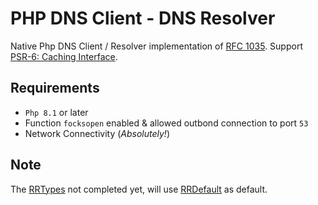 # PHP DNS Client - DNS Resolver


Native Php DNS Client / Resolver implementation of [RFC 1035](https://datatracker.ietf.org/doc/html/rfc1035).
Support [PSR-6: Caching Interface](https://www.php-fig.org/psr/psr-6/).

## Requirements

- `Php 8.1` or later
- Function `focksopen` enabled & allowed outbond connection to port `53`
- Network Connectivity (_Absolutely!_)

## Note

The [RRTypes](src/ResourceRecord/RRTypes) not completed yet,
will use [RRDefault](src/ResourceRecord/RRTypes/RRDefault.php) as default.
